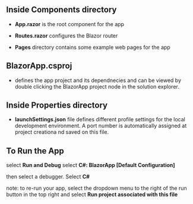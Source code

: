 ## Inside Components directory

- **App.razor** is the root component for the app

- **Routes.razor** configures the Blazor router

- **Pages** directory contains some example web pages for the app

## BlazorApp.csproj

- defines the app project and its dependnecies and can be viewed by double clicking the BlazorApp project node in the solution explorer.

## Inside Properties directory

- **launchSettings.json** file defines different profile settings for the local development environment. A port number is automatically assigned at  project creationa nd saved on this file. 


## To Run the App
select **Run and Debug** 
select **C#: BlazorApp [Default Configuration]**

then select a debugger. Select **C#**

note: to re-run your app, select the dropdown menu to the right of the run button in the top right and select **Run project associated with this file**